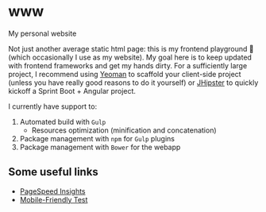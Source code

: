 # www
My personal website


Not just another average static html page: this is my frontend playground :metal: (which occasionally I use as my website).
My goal here is to keep updated with frontend frameworks and get my hands dirty.
For a sufficiently large project, I recommend using [Yeoman](http://yeoman.io/) to scaffold your client-side project
(unless you have really good reasons to do it yourself) or [JHipster](https://jhipster.github.io/) to quickly kickoff a
Sprint Boot + Angular project.

I currently have support to:

1. Automated build with `Gulp`
   - Resources optimization (minification and concatenation)
2. Package management with `npm` for `Gulp` plugins
3. Package management with `Bower` for the webapp


## Some useful links
* [PageSpeed Insights](https://developers.google.com/speed/pagespeed/insights/?url=http%3A%2F%2Fjeandersonbc.github.io%2F&tab=mobile)
* [Mobile-Friendly Test](https://search.google.com/search-console/mobile-friendly?utm_source=psi&utm_medium=link&utm_campaign=psi-ux-banner&hl=en-US)
